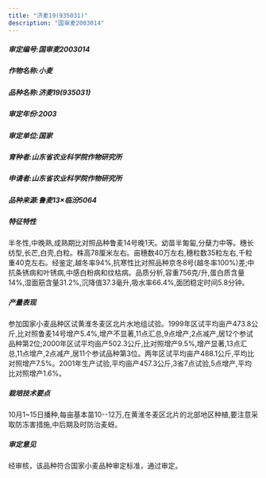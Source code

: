 ```yaml
---
title: "济麦19(935031)"
description: "国审麦2003014"
---
```

##### 审定编号:国审麦2003014

##### 作物名称:小麦

##### 品种名称:济麦19(935031)

##### 审定年份:2003

##### 审定单位:国家

##### 育种者:山东省农业科学院作物研究所

##### 申请者:山东省农业科学院作物研究所

##### 品种来源:鲁麦13×临汾5064

##### 特征特性
半冬性,中晚熟,成熟期比对照品种鲁麦14号晚1天。幼苗半匍匐,分蘖力中等。穗长纺型,长芒,白壳,白粒。株高78厘米左右。亩穗数40万左右,穗粒数35粒左右,千粒重40克左右。经鉴定,越冬率94%,抗寒性比对照品种京冬8号(越冬率100%)差;中抗条锈病和叶锈病,中感白粉病和纹枯病。品质分析,容重756克/升,蛋白质含量14%,湿面筋含量31.2%,沉降值37.3毫升,吸水率66.4%,面团稳定时间5.8分钟。

##### 产量表现
参加国家小麦品种区试黄淮冬麦区北片水地组试验。1999年区试平均亩产473.8公斤,比对照鲁麦14号增产5.4%,增产不显著,11点汇总,9点增产,2点减产,居12个参试品种第2位;2000年区试平均亩产502.3公斤,比对照增产9.5%,增产显著,13点汇总,11点增产,2点减产,居11个参试品种第3位。两年区试平均亩产488.1公斤,平均比对照增产7.5%。2001年生产试验,平均亩产457.3公斤,3省7点试验,5点增产,平均比对照增产1.6%。

##### 栽培技术要点
10月1~15日播种,每亩基本苗10--12万,在黄淮冬麦区北片的北部地区种植,要注意采取防冻害措施,中后期及时防治麦蚜。

##### 审定意见
经审核，该品种符合国家小麦品种审定标准，通过审定。
